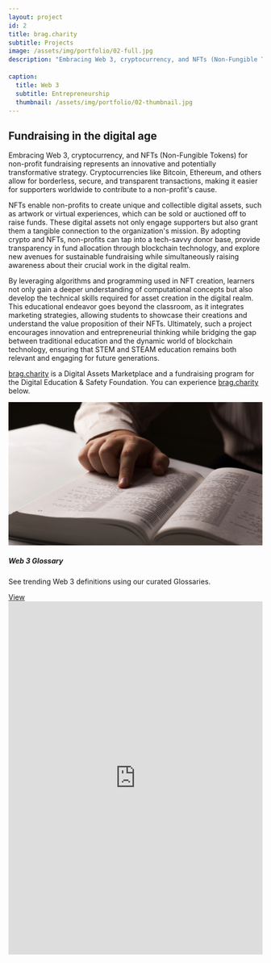 ```yaml
---
layout: project
id: 2
title: brag.charity
subtitle: Projects
image: /assets/img/portfolio/02-full.jpg
description: "Embracing Web 3, cryptocurrency, and NFTs (Non-Fungible Tokens) for non-profit fundraising represents an innovative and potentially transformative strategy."

caption:
  title: Web 3
  subtitle: Entrepreneurship
  thumbnail: /assets/img/portfolio/02-thumbnail.jpg
---
```


## Fundraising in the digital age

<div class="row">
<div class="col-md-8 mb-3">
<p>
Embracing Web 3, cryptocurrency, and NFTs (Non-Fungible Tokens) for non-profit fundraising represents an innovative and potentially transformative strategy. Cryptocurrencies like Bitcoin, Ethereum, and others allow for borderless, secure, and transparent transactions, making it easier for supporters worldwide to contribute to a non-profit's cause.
</p>
<p>
NFTs enable non-profits to create unique and collectible digital assets, such as artwork or virtual experiences, which can be sold or auctioned off to raise funds. These digital assets not only engage supporters but also grant them a tangible connection to the organization's mission. By adopting crypto and NFTs, non-profits can tap into a tech-savvy donor base, provide transparency in fund allocation through blockchain technology, and explore new avenues for sustainable fundraising while simultaneously raising awareness about their crucial work in the digital realm.
</p>
<p>
By leveraging algorithms and programming used in NFT creation, learners not only gain a deeper understanding of computational concepts but also develop the technical skills required for asset creation in the digital realm. This educational endeavor goes beyond the classroom, as it integrates marketing strategies, allowing students to showcase their creations and understand the value proposition of their NFTs. Ultimately, such a project encourages innovation and entrepreneurial thinking while bridging the gap between traditional education and the dynamic world of blockchain technology, ensuring that STEM and STEAM education remains both relevant and engaging for future generations.
</p>
<p>
<a href="https://brag.charity/gallery.html">brag.charity</a> is a Digital Assets Marketplace and a fundraising program for the Digital Education & Safety Foundation. You can experience <a href="https://brag.charity/gallery.html">brag.charity</a> below.

</p>
</div>


<div class="col-md-4 mb-3">
  <div class="card">
    <img class="img-fluid" src="/assets/img/glossaries/mast.jpg" alt="">
      <div class="card-body">
          <h5 class="card-title">Web 3 Glossary</h5>
          <p class="card-text">See trending Web 3 definitions using our curated Glossaries.</p>
          <a href="/glossaries" target="_blank" class="btn btn-primary stretched-link">View</a>
      </div>
  </div>
</div>
</div>



<iframe loading="lazy" src="https://brag.charity/gallery.html" style="border: none;width:100%;height:700px;">
    Your browser doesn't support iframes
</iframe>
